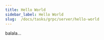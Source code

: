 ```yaml
---
title: Hello World
sidebar_label: Hello World
slug:  /docs/tasks/grpc/server/hello-world
---
```

balala...